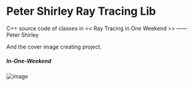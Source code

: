 # Peter Shirley Ray Tracing Lib

C++ source code of classes in << Ray Tracing in One Weekend >> —— Peter Shirley

And the cover image creating project.

##### In-One-Weekend

![image](https://github.com/DanielDFY/Peter-Shirley-Ray-Tracing-Lib/In-One-Weekend-cover-image-creating/Output.ppm)

